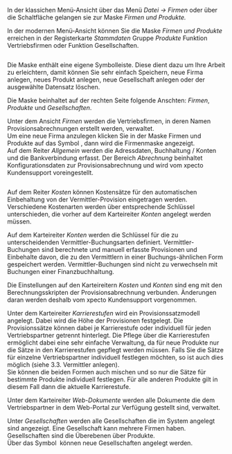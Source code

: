 <!DOCTYPE html>
<html>
<head>
<meta charset="utf-8">
<meta name="viewport" content="width=device-width, initial-scale=1.0">
<title>700_Firmen.md</title>
<link rel="stylesheet" href="https://stackedit.io/res-min/themes/base.css" />
<script type="text/javascript" src="https://cdn.mathjax.org/mathjax/latest/MathJax.js?config=TeX-AMS_HTML"></script>
</head>
<body><div class="container"><p>In der klassichen Menü-Ansicht über das Menü <em>Datei → Firmen</em> oder über die Schaltfläche<img src="http://xpecto.github.io/docs/img/img_1425973616673.png" alt="" title=""> gelangen sie zur Maske <em>Firmen und Produkte.</em> </p>

<p>In der modernen Menü-Ansicht können Sie die Maske <em>Firmen und Produkte</em> erreichen in der Registerkarte <em>Stammdaten</em> Gruppe <em>Produkte</em> Funktion Vertriebsfirmen oder Funktion Gesellschaften.</p>

<p><img src="http://xpecto.github.io/docs/img/img_1461576629712.png" alt="" title=""></p>

<p>Die Maske enthält eine eigene Symbolleiste. Diese dient dazu um Ihre Arbeit zu erleichtern,  damit können Sie sehr einfach Speichern, neue Firma anlegen, neues Produkt anlegen, neue Gesellschaft anlegen oder der ausgewählte Datensatz löschen.</p>

<p>Die Maske beinhaltet auf der rechten Seite folgende Anschten: <em>Firmen</em>, <em>Produkte</em> und <em>Gesellschaften</em>. </p>

<p>Unter dem Ansicht <em>Firmen</em> werden die Vertriebsfirmen, in deren Namen Provisionsabrechnungen erstellt werden, verwaltet.  <br>
Um eine neue Firma anzulegen klicken Sie in der Maske Firmen und Produkte auf das Symbol <img src="http://xpecto.github.io/docs/img/img_1461576465590.png" alt="" title="">, dann wird die Firmenmaske angezeigt. <br>
Auf dem Reiter <em>Allgemein</em> werden die Adressdaten, Buchhaltung / Konten und die Bankverbindung erfasst. Der Bereich <em>Abrechnung</em> beinhaltet Konfigurationsdaten zur Provisionsabrechnung und wird vom xpecto Kundensupport voreingestellt.</p>

<p><img src="http://xpecto.github.io/docs/img/img_1461576331476.png" alt="" title=""></p>

<p>Auf dem Reiter <em>Kosten</em> können Kostensätze für den automatischen Einbehaltung von der Vermittler-Provision eingetragen werden. Verschiedene Kostenarten werden über entsprechende Schlüssel unterschieden, die vorher auf dem Karteireiter <em>Konten</em> angelegt werden müssen. </p>

<p>Auf dem Karteireiter <em>Konten</em> werden die Schlüssel für die zu unterscheidenden Vermittler-Buchungsarten definiert. Vermittler-Buchungen sind berechnete und manuell erfasste Provisionen und Einbehalte davon, die zu den Vermittlern in einer Buchungs-ähnlichen Form gespeichert werden. Vermittler-Buchungen sind nicht zu verwechseln mit Buchungen einer Finanzbuchhaltung.</p>

<p>Die Einstellungen auf den Karteireitern <em>Kosten</em> und <em>Konten</em> sind eng mit den Berechnungsskripten der Provisionsabrechnung verbunden. Änderungen daran werden deshalb vom xpecto Kundensupport vorgenommen.</p>

<p>Unter dem Karteireiter <em>Karrierestufen</em> wird ein Provisionssatzmodell angelegt. Dabei wird die Höhe der Provisionen festgelegt. Die Provisionssätze können dabei je Karrierestufe oder individuell für jeden Vertriebspartner getrennt hinterlegt. Die Pflege über die Karrierestufen ermöglicht dabei eine sehr einfache Verwaltung, da für neue Produkte nur die Sätze in den Karrierestufen gepflegt werden müssen. Falls Sie die Sätze für einzelne Vertriebspartner individuell festlegen möchten, so ist auch dies möglich (siehe 3.3. Vermittler anlegen). <br>
Sie können die beiden Formen auch mischen und so nur die Sätze für bestimmte Produkte individuell festlegen. Für alle anderen Produkte gilt in diesem Fall dann die aktuelle Karrierestufe.</p>

<p>Unter dem Karteireiter <em>Web-Dokumente</em> werden alle Dokumente die dem Vertriebspartner in dem Web-Portal zur Verfügung gestellt sind, verwaltet.</p>

<p>Unter <em>Gesellschaften</em> werden alle Gesellschaften die im System angelegt sind angezeigt. Eine Gesellschaft kann mehrere Firmen haben. Gesellschaften sind die Überebenen über Produkte.  <br>
Über das Symbol <img src="http://xpecto.github.io/docs/img/img_1461576494147.png" alt="" title=""> können neue Gesellschaften angelegt werden.</p></div></body>
</html>